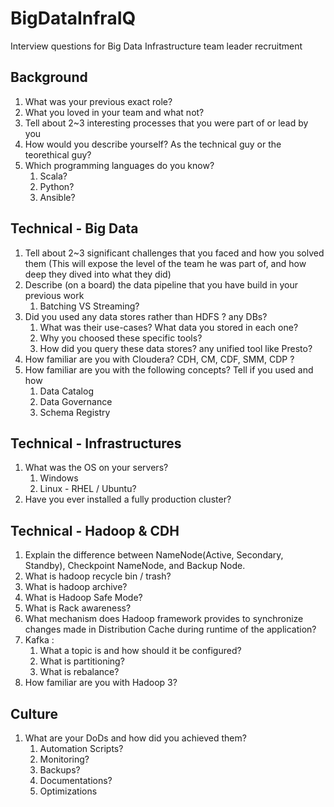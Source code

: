 # BigDataInfraIQ
Interview questions for Big Data Infrastructure team leader recruitment

## Background

1. What was your previous exact role?
2. What you loved in your team and what not?
3. Tell about 2~3 interesting processes that you were part of or lead by you
4. How would you describe yourself? As the technical guy or the teorethical guy?
5. Which programming languages do you know?
	1. Scala?
	2. Python?
	3. Ansible?

## Technical - Big Data

1. Tell about 2~3 significant challenges that you faced and how you solved them 
	(This will expose the level of the team he was part of, and how deep they dived into what they did)
2. Describe (on a board) the data pipeline that you have build in your previous work
	1. Batching VS Streaming?
3. Did you used any data stores rather than HDFS ? any DBs?
	1. What was their use-cases? What data you stored in each one?
	2. Why you choosed these specific tools?
	3. How did you query these data stores? any unified tool like Presto?
4. How familiar are you with Cloudera? CDH, CM, CDF, SMM, CDP ?
5. How familiar are you with the following concepts? Tell if you used and how
	1. Data Catalog
	2. Data Governance
	3. Schema Registry

## Technical - Infrastructures
1. What was the OS on your servers?
	1. Windows
	2. Linux - RHEL / Ubuntu?
2. Have you ever installed a fully production cluster?

## Technical - Hadoop & CDH

1. Explain the difference between NameNode(Active, Secondary, Standby), Checkpoint NameNode, and Backup Node.
2. What is hadoop recycle bin / trash?
3. What is hadoop archive?
4. What is Hadoop Safe Mode?
5. What is Rack awareness?
6. What mechanism does Hadoop framework provides to synchronize changes made in Distribution Cache during runtime of the application?
7. Kafka : 
	1. What a topic is and how should it be configured?
	2. What is partitioning?
	3. What is rebalance?
8. How familiar are you with Hadoop 3?


## Culture

1. What are your DoDs and how did you achieved them?
	1. Automation Scripts?
	2. Monitoring?
	3. Backups?
	4. Documentations?
	5. Optimizations
